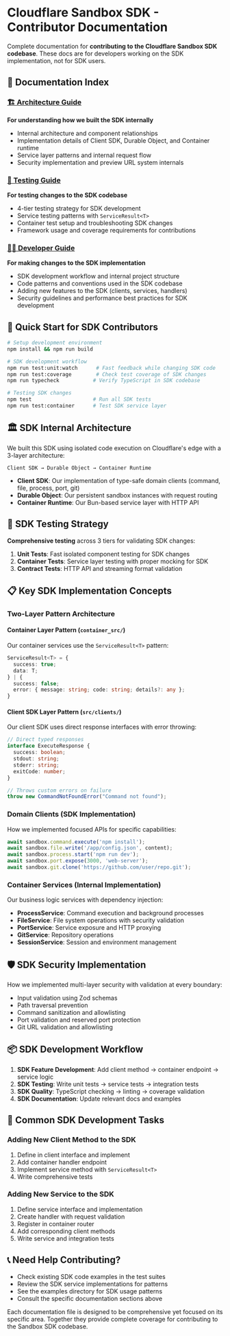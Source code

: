 # Cloudflare Sandbox SDK - Contributor Documentation

Complete documentation for **contributing to the Cloudflare Sandbox SDK codebase**. These docs are for developers working on the SDK implementation, not for SDK users.

## 📖 Documentation Index

### [🏗️ Architecture Guide](./ARCHITECTURE.md)
**For understanding how we built the SDK internally**
- Internal architecture and component relationships
- Implementation details of Client SDK, Durable Object, and Container runtime
- Service layer patterns and internal request flow
- Security implementation and preview URL system internals

### [🧪 Testing Guide](./TESTING.md)  
**For testing changes to the SDK codebase**
- 4-tier testing strategy for SDK development
- Service testing patterns with `ServiceResult<T>`
- Container test setup and troubleshooting SDK changes
- Framework usage and coverage requirements for contributions

### [👨‍💻 Developer Guide](./DEVELOPER_GUIDE.md)
**For making changes to the SDK implementation**
- SDK development workflow and internal project structure
- Code patterns and conventions used in the SDK codebase
- Adding new features to the SDK (clients, services, handlers)
- Security guidelines and performance best practices for SDK development

## 🚀 Quick Start for SDK Contributors

```bash
# Setup development environment
npm install && npm run build

# SDK development workflow
npm run test:unit:watch      # Fast feedback while changing SDK code
npm run test:coverage        # Check test coverage of SDK changes
npm run typecheck           # Verify TypeScript in SDK codebase

# Testing SDK changes
npm test                    # Run all SDK tests
npm run test:container      # Test SDK service layer
```

## 🏛️ SDK Internal Architecture

We built this SDK using isolated code execution on Cloudflare's edge with a 3-layer architecture:

```
Client SDK → Durable Object → Container Runtime
```

- **Client SDK**: Our implementation of type-safe domain clients (command, file, process, port, git)
- **Durable Object**: Our persistent sandbox instances with request routing
- **Container Runtime**: Our Bun-based service layer with HTTP API

## 🧪 SDK Testing Strategy

**Comprehensive testing** across 3 tiers for validating SDK changes:

1. **Unit Tests**: Fast isolated component testing for SDK changes
2. **Container Tests**: Service layer testing with proper mocking for SDK
3. **Contract Tests**: HTTP API and streaming format validation

## 📋 Key SDK Implementation Concepts

### Two-Layer Pattern Architecture

#### Container Layer Pattern (`container_src/`)
Our container services use the `ServiceResult<T>` pattern:
```typescript
ServiceResult<T> = {
  success: true;
  data: T;
} | {
  success: false;
  error: { message: string; code: string; details?: any };
}
```

#### Client SDK Layer Pattern (`src/clients/`)
Our client SDK uses direct response interfaces with error throwing:
```typescript
// Direct typed responses
interface ExecuteResponse {
  success: boolean;
  stdout: string;
  stderr: string;
  exitCode: number;
}

// Throws custom errors on failure
throw new CommandNotFoundError("Command not found");
```

### Domain Clients (SDK Implementation)
How we implemented focused APIs for specific capabilities:
```typescript
await sandbox.command.execute('npm install');
await sandbox.file.write('/app/config.json', content);
await sandbox.process.start('npm run dev');
await sandbox.port.expose(3000, 'web-server');
await sandbox.git.clone('https://github.com/user/repo.git');
```

### Container Services (Internal Implementation)
Our business logic services with dependency injection:
- **ProcessService**: Command execution and background processes
- **FileService**: File system operations with security validation
- **PortService**: Service exposure and HTTP proxying
- **GitService**: Repository operations
- **SessionService**: Session and environment management

## 🛡️ SDK Security Implementation

How we implemented multi-layer security with validation at every boundary:
- Input validation using Zod schemas
- Path traversal prevention
- Command sanitization and allowlisting
- Port validation and reserved port protection
- Git URL validation and allowlisting

## 📦 SDK Development Workflow

1. **SDK Feature Development**: Add client method → container endpoint → service logic
2. **SDK Testing**: Write unit tests → service tests → integration tests  
3. **SDK Quality**: TypeScript checking → linting → coverage validation
4. **SDK Documentation**: Update relevant docs and examples

## 🔧 Common SDK Development Tasks

### Adding New Client Method to the SDK
1. Define in client interface and implement
2. Add container handler endpoint
3. Implement service method with `ServiceResult<T>`
4. Write comprehensive tests

### Adding New Service to the SDK
1. Define service interface and implementation
2. Create handler with request validation
3. Register in container router
4. Add corresponding client methods
5. Write service and integration tests

## 📞 Need Help Contributing?

- Check existing SDK code examples in the test suites
- Review the SDK service implementations for patterns
- See the examples directory for SDK usage patterns
- Consult the specific documentation sections above

Each documentation file is designed to be comprehensive yet focused on its specific area. Together they provide complete coverage for contributing to the Sandbox SDK codebase.